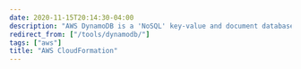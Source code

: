 ```yaml
---
date: 2020-11-15T20:14:30-04:00
description: "AWS DynamoDB is a 'NoSQL' key-value and document database"
redirect_from: ["/tools/dynamodb/"]
tags: ["aws"]
title: "AWS CloudFormation"
---
```

